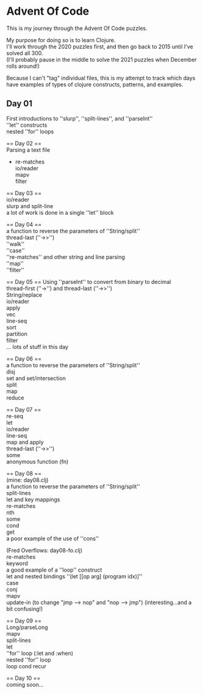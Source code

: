 # Advent Of Code

This is my journey through the Advent Of Code puzzles.  

My purpose for doing so is to learn Clojure.  
I'll work through the 2020 puzzles first, and then go back to 2015 until I've solved all 300.  
(I'll probably pause in the middle to solve the 2021 puzzles when December rolls around!)

Because I can't "tag" individual files, this is my attempt to track which days have examples of
types of clojure constructs, patterns, and examples.

## Day 01  
First introductions to ''slurp'', ''split-lines'', and ''parseInt''  
''let'' constructs  
nested ''for'' loops  

== Day 02 ==  
Parsing a text file  
- re-matches  
io/reader  
mapv  
filter  

== Day 03 ==  
io/reader  
slurp and split-line  
a lot of work is done in a single ''let'' block  

== Day 04 ==  
a function to reverse the parameters of ''String/split''  
thread-last (''->>'')  
''walk''  
''case''  
''re-matches'' and other string and line parsing  
''map''  
''filter''  

== Day 05 ==
Using ''parseInt'' to convert from binary to decimal  
thread-first (''->'') and thread-last (''->>'')   
String/replace  
io/reader  
apply  
vec  
line-seq  
sort  
partition  
filter  
... lots of stuff in this day  

== Day 06 ==  
a function to reverse the parameters of ''String/split''  
disj  
set and set/intersection  
split  
map  
reduce  

== Day 07 ==  
re-seq  
let  
io/reader  
line-seq  
map and apply  
thread-last (''->>'')  
some  
anonymous function (fn)  

== Day 08 ==  
(mine: day08.clj)  
a function to reverse the parameters of ''String/split''  
split-lines  
let and key mappings  
re-matches  
nth  
some  
cond  
get  
a poor example of the use of ''cons''  

(Fred Overflows: day08-fo.clj)  
re-matches  
keyword  
a good example of a ''loop'' construct  
let and nested bindings ''(let [[op arg] (program idx)]''  
case  
conj  
mapv  
update-in (to change "jmp --> nop" and "nop --> jmp") (interesting...and a bit confusing!)  

== Day 09 ==  
Long/parseLong  
mapv  
split-lines  
let  
''for'' loop (:let and :when)  
nested ''for'' loop  
loop cond recur  

== Day 10 ==  
coming soon...  

